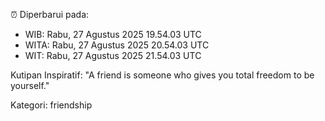 ⏰ Diperbarui pada:
- WIB: Rabu, 27 Agustus 2025 19.54.03 UTC
- WITA: Rabu, 27 Agustus 2025 20.54.03 UTC
- WIT: Rabu, 27 Agustus 2025 21.54.03 UTC

Kutipan Inspiratif:
"A friend is someone who gives you total freedom to be yourself."


Kategori: friendship

